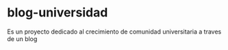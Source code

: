 # blog-universidad
Es un proyecto dedicado al crecimiento de comunidad universitaria a traves de un blog

